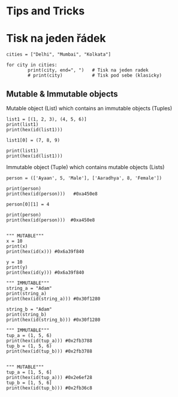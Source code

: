 # Tips and Tricks

# Tisk na jeden řádek
```Py
cities = ["Delhi", "Mumbai", "Kolkata"]

for city in cities:
		print(city, end=", ")   # Tisk na jeden radek
		# print(city)           # Tisk pod sebe (klasicky)

```

## Mutable & Immutable objects

Mutable object (List) which contains an immutable objects (Tuples)
```Py
list1 = [(1, 2, 3), (4, 5, 6)]
print(list1)
print(hex(id(list1)))

list1[0] = (7, 8, 9)

print(list1)
print(hex(id(list1)))
```

Immutable object (Tuple) which contains mutable objects (Lists)
```Py
person = (['Ayaan', 5, 'Male'], ['Aaradhya', 8, 'Female'])

print(person)
print(hex(id(person)))   #0xa450e8

person[0][1] = 4

print(person)
print(hex(id(person)))  #0xa450e8
```

```Py

""" MUTABLE"""
x = 10
print(x)
print(hex(id(x))) #0x6a39f840

y = 10
print(y)
print(hex(id(y))) #0x6a39f840

""" IMMUTABLE"""
string_a = "Adam"
print(string_a)
print(hex(id(string_a))) #0x30f1280

string_b = "Adam"
print(string_b)
print(hex(id(string_b))) #0x30f1280

""" IMMUTABLE"""
tup_a = (1, 5, 6)
print(hex(id(tup_a))) #0x2fb3788
tup_b = (1, 5, 6)
print(hex(id(tup_b))) #0x2fb3788


""" MUTABLE"""
tup_a = [1, 5, 6]
print(hex(id(tup_a))) #0x2e6ef28
tup_b = [1, 5, 6]
print(hex(id(tup_b))) #0x2fb36c8

```
